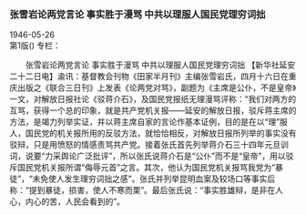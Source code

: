 ### 张雪岩论两党言论   事实胜于漫骂  中共以理服人国民党理穷词拙  

1946-05-26  
第1版()
专栏：

　　张雪岩论两党言论
    事实胜于漫骂
    中共以理服人国民党理穷词拙
    【新华社延安二十二日电】渝讯：基督教会刊物《田家半月刊》主编张雪岩氏，四月十六日在重庆出版之《联合三日刊》上发表《论两党对骂》，副题为《主席是公仆，不是皇帝》一文，对解放日报社论《驳蒋介石》，及国民党报纸无理漫骂评称：“我们对两方的互骂，获得一个总的印象，就是共产党机关报——延安的解放日报，驳斥蒋主席的方法，是竭力列举实证，并以蒋主席自家的言论作基本证例，目的是在以“理”服人，国民党的机关报所用的反驳方法，就恰恰相反，对解放日报所列举的事实没有驳辩，只是用愤怒的情感责骂共产党。接着张氏首先列举蒋介石三十四年元旦训词，说要“力采舆论广泛批评”，所以张氏说蒋介石是“公仆”而不是“皇帝”，用以驳斥国民党机关报所谓“侮辱元首”之言。其次，他认为国民党机关报骂我党为“暴徒”，“未免使人发生理穷词拙之感”。张氏并列举昆明血案及较场口等事实后称：“提到暴徒，损害，使人不寒而栗”。最后张氏说：“事实胜雄辩，是非在人心，内心的苦，人民会看到的”。  

